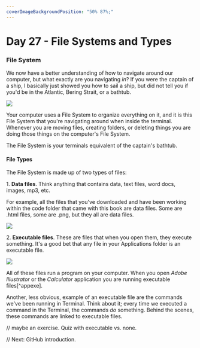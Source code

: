 ```yaml
---
coverImageBackgroundPosition: "50% 87%;"
---
```


# Day 27 - File Systems and Types

### File System

We now have a better understanding of how to navigate around our computer, but what exactly are you navigating _in_? If you were the captain of a ship, I basically just showed you how to sail a ship, but did not tell you if you'd be in the Atlantic, Bering Strait, or a bathtub.

![](images/6-terminal/ship.png)

Your computer uses a File System to organize everything on it, and it is this File System that you're navigating around when inside the terminal. Whenever you are moving files, creating folders, or deleting things you are doing those things on the computer's File System.

The File System is your terminals equivalent of the captain's bathtub.

#### File Types

The File System is made up of two types of files:

1\. **Data files**. Think anything that contains data, text files, word docs, images, mp3, etc.

For example, all the files that you've downloaded and have been working within the code folder that came with this book are data files. Some are .html files, some are .png, but they all are data files.

![](images/6-terminal/data-files.png)

2\. **Executable files**. These are files that when you open them, they execute something. It's a good bet that any file in your Applications folder is an executable file.

![](images/6-terminal/executable-files.png)

All of these files run a program on your computer. When you open _Adobe Illustrator_ or the _Calculator_ application you are running executable files[^appexe].

Another, less obvious, example of an executable file are the commands we've been running in Terminal. Think about it; every time we executed a command in the Terminal, the commands _do_ something. Behind the scenes, these commands are linked to executable files.

// maybe an exercise.  Quiz with executable vs. none.

// Next: GitHub introduction.